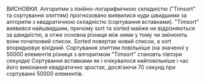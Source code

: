 ВИСНОВКИ. Алгоритми з лінійно-логарифмічною складністю ("Timsort" та сортування злиттям) прогнозовано виявилися куди швидшими за алгоритм з квадратичною складністю (сортування вставками).
"Timsort" виявився найшвидшим, причому sort та sorted майже не відрізняються за швидкістю, а отже основна різниця між ними у тому чи змінюють вони початковий список. Sorted повертає новий список, а sort впорядковує віхідний.
Сортування злиттям повільніше (на значенні у 50000 елементів різниця з алгоритмом "Timsort" становть півтори секунди)
Сортування вставками як і очікувалося найповільніше і час його виконання квадратично зростає, досягаючи 70 секунд при сортуванні 50000 елементів.